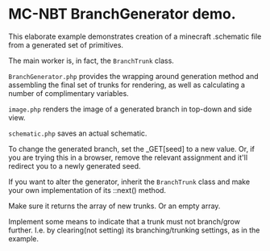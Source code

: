 # MC-NBT BranchGenerator demo.

This elaborate example demonstrates creation of a minecraft .schematic file from a generated set of primitives.

The main worker is, in fact, the `BranchTrunk` class.

`BranchGenerator.php` provides the wrapping around generation method and assembling the final set of trunks for rendering, as well as calculating a number of complimentary variables.

`image.php` renders the image of a generated branch in top-down and side view.

`schematic.php` saves an actual schematic.

To change the generated branch, set the _GET[seed] to a new value. Or, if you are trying this in a browser, remove the relevant assignment and it'll redirect you to a newly generated seed.

If you want to alter the generator, inherit the `BranchTrunk` class and make your own implementation of its ::next() method.

Make sure it returns the array of new trunks. Or an empty array.

Implement some means to indicate that a trunk must not branch/grow further. I.e. by clearing(not setting) its branching/trunking settings, as in the example.

